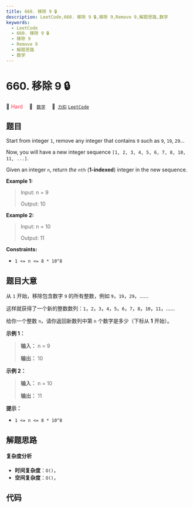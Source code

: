 ```yaml
---
title: 660. 移除 9 🔒
description: LeetCode,660. 移除 9 🔒,移除 9,Remove 9,解题思路,数学
keywords:
  - LeetCode
  - 660. 移除 9 🔒
  - 移除 9
  - Remove 9
  - 解题思路
  - 数学
---
```


# 660. 移除 9 🔒

🔴 <font color=#ff334b>Hard</font>&emsp; 🔖&ensp; [`数学`](/tag/math.md)&emsp; 🔗&ensp;[`力扣`](https://leetcode.cn/problems/remove-9) [`LeetCode`](https://leetcode.com/problems/remove-9)

## 题目

Start from integer `1`, remove any integer that contains `9` such as `9`,
`19`, `29`...

Now, you will have a new integer sequence `[1, 2, 3, 4, 5, 6, 7, 8, 10, 11,
...]`.

Given an integer `n`, return _the_ `nth` (**1-indexed**) integer in the new
sequence.



**Example 1:**

> Input: n = 9
> 
> Output: 10

**Example 2:**

> Input: n = 10
> 
> Output: 11

**Constraints:**

  * `1 <= n <= 8 * 10^8`


## 题目大意

从 `1` 开始，移除包含数字 `9` 的所有整数，例如 `9`，`19`，`29`，……

这样就获得了一个新的整数数列：`1`，`2`，`3`，`4`，`5`，`6`，`7`，`8`，`10`，`11`，……

给你一个整数 `n`，请你返回新数列中第 `n` 个数字是多少（下标从 **1** 开始）。



**示例 1：**

> 
> 
> 
> 
> 
> **输入：** n = 9
> 
> **输出：** 10
> 
> 

**示例 2：**

> 
> 
> 
> 
> 
> **输入：** n = 10
> 
> **输出：** 11
> 
> 



**提示：**

  * `1 <= n <= 8 * 10^8`


## 解题思路

#### 复杂度分析

- **时间复杂度**：`O()`，
- **空间复杂度**：`O()`，

## 代码

```javascript

```